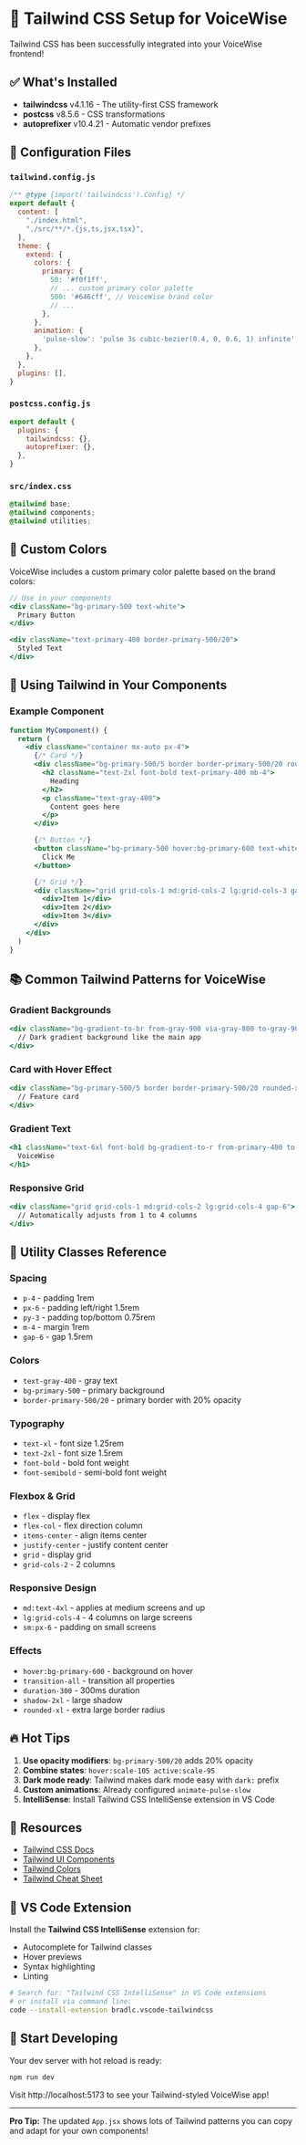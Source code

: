 # 🎨 Tailwind CSS Setup for VoiceWise

Tailwind CSS has been successfully integrated into your VoiceWise frontend!

## ✅ What's Installed

- **tailwindcss** v4.1.16 - The utility-first CSS framework
- **postcss** v8.5.6 - CSS transformations
- **autoprefixer** v10.4.21 - Automatic vendor prefixes

## 📁 Configuration Files

### `tailwind.config.js`
```javascript
/** @type {import('tailwindcss').Config} */
export default {
  content: [
    "./index.html",
    "./src/**/*.{js,ts,jsx,tsx}",
  ],
  theme: {
    extend: {
      colors: {
        primary: {
          50: '#f0f1ff',
          // ... custom primary color palette
          500: '#646cff', // VoiceWise brand color
          // ...
        },
      },
      animation: {
        'pulse-slow': 'pulse 3s cubic-bezier(0.4, 0, 0.6, 1) infinite',
      },
    },
  },
  plugins: [],
}
```

### `postcss.config.js`
```javascript
export default {
  plugins: {
    tailwindcss: {},
    autoprefixer: {},
  },
}
```

### `src/index.css`
```css
@tailwind base;
@tailwind components;
@tailwind utilities;
```

## 🎨 Custom Colors

VoiceWise includes a custom primary color palette based on the brand colors:

```jsx
// Use in your components
<div className="bg-primary-500 text-white">
  Primary Button
</div>

<div className="text-primary-400 border-primary-500/20">
  Styled Text
</div>
```

## 🚀 Using Tailwind in Your Components

### Example Component

```jsx
function MyComponent() {
  return (
    <div className="container mx-auto px-4">
      {/* Card */}
      <div className="bg-primary-500/5 border border-primary-500/20 rounded-xl p-8">
        <h2 className="text-2xl font-bold text-primary-400 mb-4">
          Heading
        </h2>
        <p className="text-gray-400">
          Content goes here
        </p>
      </div>

      {/* Button */}
      <button className="bg-primary-500 hover:bg-primary-600 text-white font-semibold py-3 px-6 rounded-lg transition-colors duration-200">
        Click Me
      </button>

      {/* Grid */}
      <div className="grid grid-cols-1 md:grid-cols-2 lg:grid-cols-3 gap-6">
        <div>Item 1</div>
        <div>Item 2</div>
        <div>Item 3</div>
      </div>
    </div>
  )
}
```

## 📚 Common Tailwind Patterns for VoiceWise

### Gradient Backgrounds
```jsx
<div className="bg-gradient-to-br from-gray-900 via-gray-800 to-gray-900">
  // Dark gradient background like the main app
</div>
```

### Card with Hover Effect
```jsx
<div className="bg-primary-500/5 border border-primary-500/20 rounded-xl p-8 transition-all duration-300 hover:-translate-y-2 hover:shadow-2xl hover:shadow-primary-500/20">
  // Feature card
</div>
```

### Gradient Text
```jsx
<h1 className="text-6xl font-bold bg-gradient-to-r from-primary-400 to-primary-600 bg-clip-text text-transparent">
  VoiceWise
</h1>
```

### Responsive Grid
```jsx
<div className="grid grid-cols-1 md:grid-cols-2 lg:grid-cols-4 gap-6">
  // Automatically adjusts from 1 to 4 columns
</div>
```

## 🎯 Utility Classes Reference

### Spacing
- `p-4` - padding 1rem
- `px-6` - padding left/right 1.5rem
- `py-3` - padding top/bottom 0.75rem
- `m-4` - margin 1rem
- `gap-6` - gap 1.5rem

### Colors
- `text-gray-400` - gray text
- `bg-primary-500` - primary background
- `border-primary-500/20` - primary border with 20% opacity

### Typography
- `text-xl` - font size 1.25rem
- `text-2xl` - font size 1.5rem
- `font-bold` - bold font weight
- `font-semibold` - semi-bold font weight

### Flexbox & Grid
- `flex` - display flex
- `flex-col` - flex direction column
- `items-center` - align items center
- `justify-center` - justify content center
- `grid` - display grid
- `grid-cols-2` - 2 columns

### Responsive Design
- `md:text-4xl` - applies at medium screens and up
- `lg:grid-cols-4` - 4 columns on large screens
- `sm:px-6` - padding on small screens

### Effects
- `hover:bg-primary-600` - background on hover
- `transition-all` - transition all properties
- `duration-300` - 300ms duration
- `shadow-2xl` - large shadow
- `rounded-xl` - extra large border radius

## 🔥 Hot Tips

1. **Use opacity modifiers**: `bg-primary-500/20` adds 20% opacity
2. **Combine states**: `hover:scale-105 active:scale-95`
3. **Dark mode ready**: Tailwind makes dark mode easy with `dark:` prefix
4. **Custom animations**: Already configured `animate-pulse-slow`
5. **IntelliSense**: Install Tailwind CSS IntelliSense extension in VS Code

## 📖 Resources

- [Tailwind CSS Docs](https://tailwindcss.com/docs)
- [Tailwind UI Components](https://tailwindui.com/)
- [Tailwind Colors](https://tailwindcss.com/docs/customizing-colors)
- [Tailwind Cheat Sheet](https://nerdcave.com/tailwind-cheat-sheet)

## 🎨 VS Code Extension

Install the **Tailwind CSS IntelliSense** extension for:
- Autocomplete for Tailwind classes
- Hover previews
- Syntax highlighting
- Linting

```bash
# Search for: "Tailwind CSS IntelliSense" in VS Code extensions
# or install via command line:
code --install-extension bradlc.vscode-tailwindcss
```

## 🚀 Start Developing

Your dev server with hot reload is ready:

```bash
npm run dev
```

Visit http://localhost:5173 to see your Tailwind-styled VoiceWise app!

---

**Pro Tip:** The updated `App.jsx` shows lots of Tailwind patterns you can copy and adapt for your own components!

